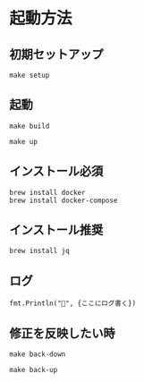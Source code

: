 
# 起動方法

## 初期セットアップ

```
make setup
```

## 起動

```
make build

make up
```

## インストール必須

```
brew install docker
brew install docker-compose
```

## インストール推奨

```
brew install jq
```

## ログ

```
fmt.Println("🍎", {ここにログ書く})
```

## 修正を反映したい時

```
make back-down

make back-up
```
